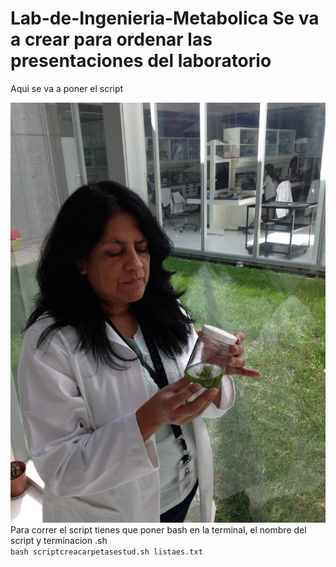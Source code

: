 # Lab-de-Ingenieria-Metabolica  Se va a crear para ordenar las presentaciones del laboratorio

Aqui se va a poner el script

![Foto](IMG_0041.JPG)  
Para correr el script tienes que poner bash en la terminal, el nombre del script y terminacion .sh  
`bash scriptcreacarpetasestud.sh listaes.txt`



